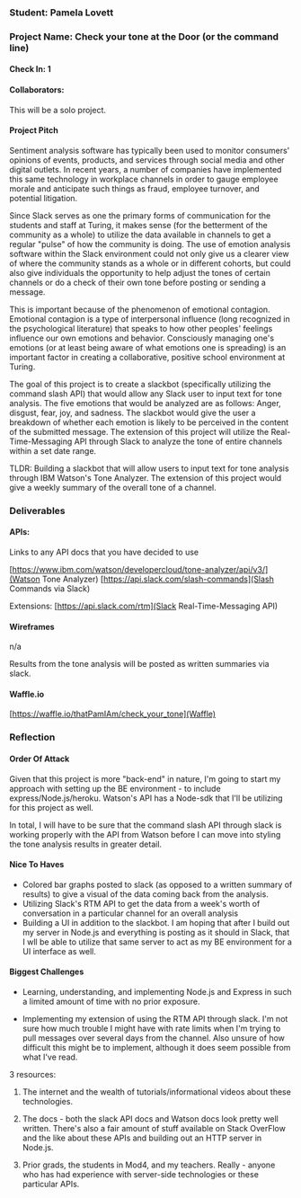 ### Student: Pamela Lovett

### Project Name: Check your tone at the Door (or the command line)

#### Check In: 1  

#### Collaborators:  

This will be a solo project.

#### Project Pitch  

Sentiment analysis software has typically been used to monitor consumers' opinions of events, products, and services through social media and other digital outlets. In recent years, a number of companies have implemented this same technology in workplace channels in order to gauge employee morale and anticipate such things as fraud, employee turnover, and potential litigation.

Since Slack serves as one the primary forms of communication for the students and staff at Turing, it makes sense (for the betterment of the community as a whole) to utilize the data available in channels to get a regular "pulse" of how the community is doing. The use of emotion analysis software within the Slack environment could not only give us a clearer view of where the community stands as a whole or in different cohorts, but could also give individuals the opportunity to help adjust the tones of certain channels or do a check of their own tone before posting or sending a message.

This is important because of the phenomenon of emotional contagion. Emotional contagion is a type of interpersonal influence (long recognized in the psychological literature) that speaks to how other peoples' feelings influence our own emotions and behavior. Consciously managing one's emotions (or at least being aware of what emotions one is spreading) is an important factor in creating a collaborative, positive school environment at Turing.

The goal of this project is to create a slackbot (specifically utilizing the command slash API) that would allow any Slack user to input text for tone analysis. The five emotions that would be analyzed are as follows: Anger, disgust, fear, joy, and sadness. The slackbot would give the user a breakdown of whether each emotion is likely to be perceived in the content of the submitted message. The extension of this project will utilize the Real-Time-Messaging API through Slack to analyze the tone of entire channels within a set date range.

TLDR:
Building a slackbot that will allow users to input text for tone analysis through IBM Watson's Tone Analyzer. The extension of this project would give a weekly summary of the overall tone of a channel.

### Deliverables


#### APIs:  
Links to any API docs that you have decided to use

[https://www.ibm.com/watson/developercloud/tone-analyzer/api/v3/](Watson Tone Analyzer)
[https://api.slack.com/slash-commands](Slash Commands via Slack)

Extensions:
[https://api.slack.com/rtm](Slack Real-Time-Messaging API)

#### Wireframes  

n/a

Results from the tone analysis will be posted as written summaries via slack.

#### Waffle.io

[https://waffle.io/thatPamIAm/check_your_tone](Waffle)

### Reflection  

#### Order Of Attack  
Given that this project is more "back-end" in nature, I'm going to start my approach with setting up the BE environment - to include express/Node.js/heroku. Watson's API has a Node-sdk that I'll be utilizing for this project as well.

In total, I will have to be sure that the command slash API through slack is working properly with the API from Watson before I can move into styling the tone analysis results in greater detail.

#### Nice To Haves   

- Colored bar graphs posted to slack (as opposed to a written summary of results) to give a visual of the data coming back from the analysis.
- Utilizing Slack's RTM API to get the data from a week's worth of conversation in a particular channel for an overall analysis
- Building a UI in addition to the slackbot. I am hoping that after I build out my server in Node.js and everything is posting as it should in Slack, that I wll be able to utilize that same server to act as my BE environment for a UI interface as well.

#### Biggest Challenges  

- Learning, understanding, and implementing Node.js and Express in such a limited amount of time with no prior exposure.

- Implementing my extension of using the RTM API through slack. I'm not sure how much trouble I might have with rate limits when I'm trying to pull messages over several days from the channel. Also unsure of how difficult this might be to implement, although it does seem possible from what I've read.

3 resources:
1) The internet and the wealth of tutorials/informational videos about these technologies.

2) The docs - both the slack API docs and Watson docs look pretty well written. There's also a fair amount of stuff available on Stack OverFlow and the like about these APIs and building out an HTTP server in Node.js.

3) Prior grads, the students in Mod4, and my teachers. Really - anyone who has had experience with server-side technologies or these particular APIs.
